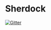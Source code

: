 Sherdock
========

[![Gitter](https://badges.gitter.im/Join%20Chat.svg)](https://gitter.im/rancherio/sherdock?utm_source=badge&utm_medium=badge&utm_campaign=pr-badge)
